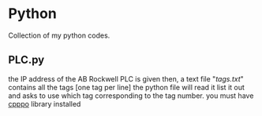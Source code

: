 # Python
Collection of my python codes.
## PLC.py
the IP address of the AB Rockwell PLC is given then, a text file "*tags.txt*" contains all the tags [one tag per line] the python file will read it list it out and asks to use which tag corresponding to the tag number. you must have [cpppo](https://github.com/pjkundert/cpppo) library installed
